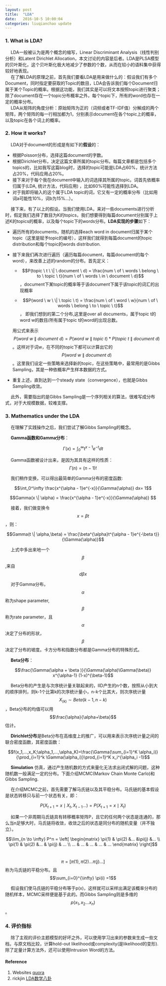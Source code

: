 ```yaml
---
layout: post
title:  "LDA"
date:   2016-10-5 10:00:04
categories: liuqianchao update
---
```



### 1. What is LDA?   

&emsp; LDA一般被认为是两个概念的缩写，Linear Discriminant Analysis（线性判别分析）和Latent Dirichlet Allocation，本文讨论的内容是后者。LDA是PLSA模型的贝叶斯化，这个贝叶斯化极大地减少了参数的个数，从而在较小的语料集中获得较好地表现。    
&emsp; 在了解LDA的原理之前，首先我们要看LDA是用来做什么的：假设我们有多个Document，同时指定要获取的Topic的数目，LDA会告诉我们每个Document归属于某个Topic的概率。根据这功能，我们其实是可以将文本按照topic进行聚类；除了document存在一个topic分布概率之外，每个topic下，所有的word也存在一定的概率分布。   
&emsp; LDA从矩阵的角度分析：原始矩阵为正的（词频或者TF-IDF值）分解成的两个矩阵，两个矩阵的每一行相加都为1，分别表示document在各个topic上的概率，以及topic在各个词上的概率。   

### 2. How it works?

&emsp; LDA对于document的形成是有如下的**假设**的：

- 根据Poisson分布，选择这篇document的字数。
- 根据Dirichlet分布，决定这篇文章所属的topic分布。每篇文章都是包括多个topics的，比如我写这篇blog时，选择的topic可能是LDA占60%，统计方法占20%，代码应用占20%。
- 接下来对于每个我在document中输入的词选择其所属的topic。词首先依概率归属于(LDA, 统计方法，代码应用) ，比如60%可能性选择到LDA。   
- 对于我即将输入的这个属于LDA topic的词，它又有一定的概率分布（比如用词a可能性10%，词b为15%...）。

&emsp; 接下来，有了以上的假设。当我们使用LDA，来对一些documents进行分析时，假定我们选择了数目为K的topics，我们想要得到每篇document分别属于上述K的topics的概率，以及每个topic下的words分布。**LDA实现的步骤**如下：

- 遍历所有的documents，随机的选择each word in document归属于某个topic（这里是赋予topic的编号），这样我们就得到每篇document的topic distribution和每个topic的words distribution.

- 接下来我们再次进行遍历（遍历每篇document，每篇document的每个word），来改善上述的random的分布。首先定义：

  - $$P(topic \ t  \ \| \ document \ d) = \frac{num \ of \ words \ belong \ to \ topic \ t}{num \ of \ words \ in \ document \ d}$$，document下某topic的概率等于该document下属于该topic的词汇的出现概率

  - $$P(word \ w  \ \| \ topic \ t) = \frac{num \ of \ word \ w}{num \ of \ words \ belong \ to \ topic \ t}$$， 即我们想到的第二个分布,这里是over all documents，属于topic t的word w的数目/所有属于topic t的word的出现总数。     

  用公式来表示$$P(word \ w  \ \| \ document \ d) = P(word \ w  \ \| \ topic \ t)*P(topic \ t  \ \| \ document \ d)$$。这样对于词w，在不同的topic下都可以计算出它的$$P(word \ w  \ \| \ document \ d)$$。这里我们设定一些策略来选择新的topic，在这些策略中，最常用的是Gibbs Sampling，其是一种依概率产生样本数据的方式。

- 重复上述，直到达到一个steady state（convergence），也就是Gibbs Sampling收敛。

&emsp; 此外，需要指出的是Gibbs Sampling是一个序列相关的算法，很难写成分布式，对于大规模数据，较难支撑。

### 3. Mathematics under the LDA

&emsp; 在理解了实践操作之后，我们尝试了解Gibbs Sampling的概念。

&emsp; **Gamma函数和Gamma分布**：

$$\Gamma(x) = \int_0^\infty t^{x-1}e^{-t} dt$$

&emsp; Gamma函数被设计出来，是因为其具有这样的性质：$$\Gamma(n) = (n-1)!$$

&emsp; 我们稍作变换，可以得出最简单的Gamma分布的密度函数:

$$\int_0^\infty \frac{x^{\alpha - 1}e^{-x}}{\Gamma(\alpha)} dx= 1$$

$$Gamma(x \| \alpha) = \frac{x^{\alpha - 1}e^{-x}}{\Gamma(\alpha)} $$

&emsp; 接着，我们做变换令$$x = \beta t$$，则：

$$Gamma(t \| \alpha,\beta) = \frac{\beta^{\alpha}t^{\alpha - 1}e^{-\beta t}}{\Gamma(\alpha)}$$

&emsp; 上式中多出来地一个$$\beta$$,来自$$d\beta x $$

&emsp; 对于Gamma分布，$$\alpha$$称为shape parameter, $$\beta$$称为rate parameter，且$$\alpha$$决定了分布的形状，$$\beta$$决定了分布的坡度。卡方分布和指数分布都是Gamma分布的特殊形式。

&emsp; **Beta分布**：

$$\frac{\Gamma(\alpha + \beta )}{\Gamma(\alpha)\Gamma(\beta)} x^{\alpha-1} (1-x)^{\beta-1}$$

&emsp; Beta分布的产生是与次序统计量关联起来的，IID产生的n个数，按照从小到大的顺序排列，则k-1个比第k的次序统计量小，n-k个比其大，则次序统计量$$X_{(k)} \sim Beta(k-1, n-k)$$，Beta分布的均值可以用$$\frac{\alpha}{\alpha+\beta}$$估计。

&emsp; **Dirichlet分布**是Beta分布在高维度上的推广，可以用来表示次序统计量之间的联合密度函数，其密度函数：

$$f(x_1,...,x_K;\alpha_1,...,\alpha_K)=\frac{\Gamma(\sum_{i=1}^K \alpha_i)}{\prod_{i=1}^k \Gamma(\alpha_i)}\prod_{i=1}^K x_i^{\alpha_i -1}$$

&emsp; **Simulation** 仿真，通过产生随机数的方式来量化无法求出闭式解的问题，这种随机数一般满足一定的分布。下面介绍MCMC(Markov Chain Monte Carlo)和Gibbs Sampling.

&emsp; 在介绍MCMC之前，首先需要了解马氏链以及其平稳分布。马氏链的基本假设是状态转移只与前一个状态有关，即：

$$P(X_{t+1} = x \mid X_t,X_{t-1}...) = P(X_{t+1} = x \mid X_t)$$

&emsp; 如果一个非周期马氏链具有转移概率矩阵P，且它的任何两个状态是连通的，那么当n足够大时，马氏链将收敛，收敛之后的状态是同分布的随机变量（并不独立）。

$$\lim_{n \to \infty} P^n = \left[ \begin{matrix} \pi(1) & \pi(2) &... &\pi(j) &... \\ \pi(1) & \pi(2) &... & \pi(j) & ... \\ ... & ... & ... & ... & ... \end{matrix} \right]$$

&emsp; $$\pi = [\pi(1),\pi(2)...\pi(j)...]$$称为马氏链的平稳分布。且$$\sum_{i=0}^{\infty} \pi(i) =1$$

&emsp; 假设我们使马氏链的平稳分布等于p(x)，这样就可以采样出满足该概率分布的随机样本，MCMC采样便是基于此的。而Gibbs Sampling则是多维的$$p(x_1,x_2...x_n)$$。

### 4. 评价指标   
&emsp; 除了主观的评价主题模型的好坏之外，可以使用学习出来的参数来生成一些文档，与原文档比较，计算hold-out likelihood或complexity(是likelihood的变形). 除了定量计算方法外，还可以使用Intrusion Word的方法。


#### Reference
1. Websites [quora](https://www.quora.com/What-is-a-good-explanation-of-Latent-Dirichlet-Allocation)
2. rickjin [LDA数学八卦](http://www.52nlp.cn/lda-math-%E6%B1%87%E6%80%BB-lda%E6%95%B0%E5%AD%A6%E5%85%AB%E5%8D%A6)
